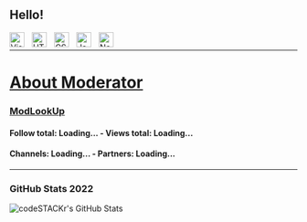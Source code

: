 ## Hello!
<img align="left" alt="Visual Studio Code(vscode)" width="26px" src="https://cdn.jsdelivr.net/gh/devicons/devicon/icons/vscode/vscode-original.svg" style="padding-right:10px;" />
<img align="left" alt="HTML5(html)" width="26px" src="https://cdn.jsdelivr.net/gh/devicons/devicon/icons/html5/html5-original.svg" style="padding-right:10px;" />
<img align="left" alt="CSS3(css)" width="26px" src="https://cdn.jsdelivr.net/gh/devicons/devicon/icons/css3/css3-original.svg" style="padding-right:10px;" />
<img align="left" alt="JavaScript(js)" width="26px" src="https://cdn.jsdelivr.net/gh/devicons/devicon/icons/javascript/javascript-original.svg" style="padding-right:10px;" />
<img align="left" alt="Node.js(node)" width="26px" src="https://cdn.jsdelivr.net/gh/devicons/devicon/icons/nodejs/nodejs-original.svg" style="padding-right:10px;" />

<br />

---
<script src="./script.js" defer></script>
<div class="title">
<h1><a href=".">About Moderator</a></h1>
</div>
<div>
<h3><a href="https://modlookup.3v.fi/u/LsCo">ModLookUp</a></h3>
</div>
<div class="border">
<div class="text-border">
<h4>Follow total: <a class="underlined" id="text1">Loading...</a> - Views total: <a class="underlined" id="text2">Loading...</a></h4>
<h4>Channels: <a class="underlined" id="text3">Loading...</a> - Partners: <a class="underlined" id="text4">Loading...</a></h4>
</div>
</div>

---

### GitHub Stats 2022

<img align="left" alt="codeSTACKr's GitHub Stats" src="https://github-readme-stats.vercel.app/api?username=devlsco&show_icons=true&hide_border=false&title_color=ff652f&icon_color=FFE400&bg_color=09131B&text_color=ffffff&border_color=0c1a25" />


[website]: https://devlsco.github.io
[twitter]: https://twitter.com/infolsco
